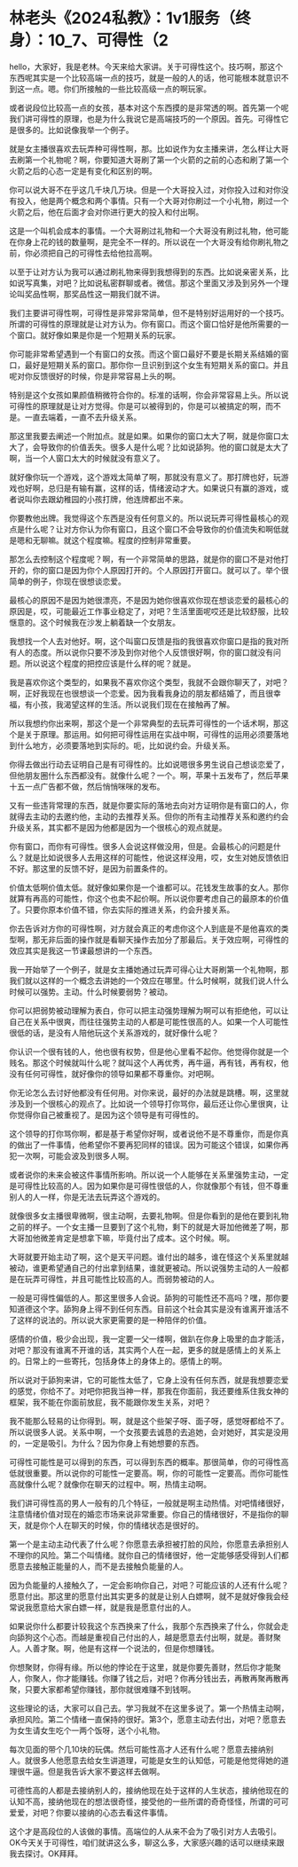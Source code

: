 # 林老头《2024私教》：1v1服务（终身）：10_7、可得性（2

hello，大家好，我是老林。今天来给大家讲。关于可得性这个。技巧啊，那这个东西呢其实是一个比较高端一点的技巧，就是一般的人的话，他可能根本就意识不到这一点。嗯。你们所接触的一些比较高级一点的啊玩家。

或者说段位比较高一点的女孩，基本对这个东西摸的是非常透的啊。首先第一个呢我们讲可得性的原理，也是为什么我说它是高端技巧的一个原因。首先。可得性它是很多的。比如说像我举一个例子。

就是女主播很喜欢去玩弄种可得性啊，那。比如说作为女主播来讲，怎么样让大哥去刷第一个礼物呢？啊，你要知道大哥刷了第一个火箭的之前的心态和刷了第一个火箭之后的心态一定是有变化和区别的啊。

你可以说大哥不在乎这几千块几万块。但是一个大哥投入过，对你投入过和对你没有投入，他是两个概念和两个事情。只有一个大哥对你刷过一个小礼物，刷过一个火箭之后，他在后面才会对你进行更大的投入和付出啊。

这是一个叫机会成本的事情。一个大哥刷过礼物和一个大哥没有刷过礼物，他可能在你身上花的钱的数量啊，是完全不一样的。所以说在一个大哥没有给你刷礼物之前，你必须把自己的可得性去给他拉高啊。

以至于让对方认为我可以通过刷礼物来得到我想得到的东西。比如说亲密关系，比如说写真集，对吧？比如说私密群聊或者。微信。那这个里面又涉及到另外一个理论叫奖品性啊，那奖品性这一期我们就不讲。

我们主要讲可得性啊，可得性是非常非常简单，但不是特别好运用好的一个技巧。所谓的可得性的原理就是让对方认为。你有窗口。而这个窗口恰好是他所需要的一个窗口。就好像如果是你是一个短期关系的玩家。

你可能非常希望遇到一个有窗口的女孩。而这个窗口最好不要是长期关系结婚的窗口，最好是短期关系的窗口。那你你一旦识别到这个女生有短期关系的窗口。并且呢对你反馈很好的时候，你是非常容易上头的啊。

特别是这个女孩如果颜值稍微符合你的。标准的话啊，你会非常容易上头。所以说可得性的原理就是让对方觉得。你是可以被得到的，你是可以被搞定的啊，而不是。一直去端着，一直不去升级关系。

那这里我要去阐述一个附加点。就是如果。如果你的窗口太大了啊，就是你窗口太大了，会导致你的价值丢失。很多人是什么呢？比如说舔狗。他的窗口就是太大了啊，当一个人窗口太大的时候就没有意义了。

就好像你玩一个游戏，这个游戏太简单了啊，那就没有意义了。那打牌也好，玩游戏也好啊，总归是有输有赢，这样的话，情绪波动才大。如果说只有赢的游戏，或者说叫你去跟幼稚园的小孩打牌，他连牌都出不来。

你要教他出牌。我觉得这个东西是没有任何意义的。所以说玩弄可得性最核心的观点是什么呢？让对方你认为你有窗口，且这个窗口不会导致你的价值流失和啊低就是嗯和无聊嘛。就这个程度嘛。程度的控制非常重要。

那怎么去控制这个程度呢？啊，有一个非常简单的思路，就是你的窗口不是对他打开的，你的窗口是因为你个人原因打开的。个人原因打开窗口。就可以了。举个很简单的例子，你现在很想谈恋爱。

最核心的原因不是因为她很漂亮，不是因为她你很喜欢你现在想谈恋爱的最核心的原因是，哎，可能最近工作事业稳定了，对吧？生活里面呢哎还是比较舒服，比较惬意的。这个时候我在沙发上躺着缺一个女朋友。

我想找一个人去对他好。啊，这个叫窗口反馈是指的我很喜欢你窗口是指的我对所有人的态度。所以说你只要不涉及到你对他个人反馈很好啊，你的窗口就没有问题。所以说这个程度的把控应该是什么样的呢？就是。

我是喜欢你这个类型的，如果我不喜欢你这个类型，我就不会跟你聊天了，对吧？啊，正好我现在也很想谈一个恋爱。因为我看我身边的朋友都结婚了，而且很幸福，有小孩，我渴望这样的生活。所以说我们现在在接触再了解。

所以我想约你出来啊，那这个是一个非常典型的去玩弄可得性的一个话术啊，那这个是关于原理。那运用。如何把可得性运用在实战中啊，可得性的运用必须要落地到什么地方，必须要落地到实际的。呃，比如说约会。升级关系。

你得去做出行动去证明自己是有可得性的。比如说嗯很多男生说自己想谈恋爱了，但他朋友圈什么东西都没有。就像什么呢？一个。啊，苹果十五发布了，然后苹果十五一点广告都不做，然后悄悄咪咪的发布。

又有一些违背常理的东西，就是你要实际的落地去向对方证明你是有窗口的人，你就得去主动的去邀约他，主动的去推荐关系。但你的所有主动推荐关系和邀约约会升级关系，其实都不是因为他都是因为一个很核心的观点就是。

你有窗口，而你有可得性。很多人会说这样做没用，但是。会最核心的问题是什么？就是比如说很多人去用这样的可能性，他说这样没用，哎，女生对她反馈依旧不好。那这里的反馈不好，是因为前置条件的。

价值太低啊价值太低。就好像如果你是一个谁都可以。花钱发生故事的女人。那你就算有再高的可能性，你这个也卖不起价啊。所以说你要考虑自己的最原本的价值了。只要你原本价值不错，你去实际的推进关系，约会升接关系。

你去告诉对方你的可得性啊，对方就会真正的考虑你这个人到底是不是他喜欢的类型啊，那无非后面的操作就是看聊天操作去加分了那最后。关于效应啊，可得性的效应其实是我这一节课最想讲的一个东西。

我一开始举了一个例子，就是女主播她通过玩弄可得心让大哥刷第一个礼物啊，那我们就以这样的一个概念去讲她的一个效应在哪里。什么时候啊，就我们说人什么时候可以强势。主动。什么时候要弱势？被动。

你可以把弱势被动理解为表白，你可以把主动强势理解为啊可以有拒绝他，可以让自己在关系中很爽，而往往强势主动的人都是可能性很高的人。如果一个人可能性很低的话，是没有人陪他玩这个关系游戏的，就好像什么呢？

你认识一个很有钱的人，他也很有权势，但是他心里看不起你。他觉得你就是一个贱名。那这个时候就叫什么呢？就叫这个人再优秀，再牛逼，再有钱，再有权，他没有任何可得性，就好像你的领导如果都不尊重你。对吧啊。

你无论怎么去讨好他都没有任何用。对你来说，最好的办法就是跳槽。啊，这里就涉及到一个很核心的观点了。比如说一个领导打你骂你，最后还让你心里很爽，让你觉得你自己被重视了。是因为这个领导是有可得性的。

这个领导的打你骂你啊，都是基于希望你好啊，或者说他不是不尊重你，而是你真的做出了一件事情，他希望你不要再犯同样的错误。因为可能这个错误，如果你再犯一次啊，可能会波及到很多人啊。

或者说你的未来会被这件事情所影响。所以说一个人能够在关系里强势主动，一定是可得性比较高的人。因为如果你是可得性很低的人，你就像那个有钱，但不尊重别人的人一样，你是无法去玩弄这个游戏的。

就像很多女主播很卑微啊，很主动啊，去要礼物啊。但是你看到的是他在要到礼物之前的样子。一个女主播一旦要到了这个礼物，剩下的就是大哥加他微差了啊，那大哥加他微差肯定是想拿下嘛，毕竟付出了成本。这个时候。啊。

大哥就要开始主动了啊，这个是天平问题。谁付出的越多，谁在怪这个关系里就越被动，谁更希望通自己的付出拿到结果，谁就更被动。所以说强势主动的人一般都是在玩弄可得性，并且可能性比较高的人。而弱势被动的人。

一般是可得性偏低的人。那这里很多人会说。舔狗的可能性还不高吗？嘿，那你要知道德这个字。舔狗身上得不到任何东西。目前这个社会其实是没有谁离开谁活不了这样的说法的。所以说大家更需要的是一种陪伴的价值。

感情的价值，极少会出现，我一定要一父一缕啊，做趴在你身上吸里的血才能活，对吧？那没有谁离不开谁的话，其实两个人在一起，更多的就是感情上的关系上的。日常上的一些寄托，包括身体上的身体上的。感情上的啊。

所以说对于舔狗来讲，它的可能性太低了，它身上没有任何东西，就是我想要恋爱的感觉，你给不了。对吧你把我当神一样，那我在你面前，我还要维系住我女神的框架，我不能在你面前放屁，我不能跟你发生关系，对吧？

我不能那么轻易的让你得到。啊，就是这个些架子呀、面子呀，感觉呀都给不了。所以说很多人说。关系中啊，一个女孩要去诚恳的去追她，会对她好，其实是没用的，一定是吸引。为什么？因为你身上有她想要的东西。

可得性可能性是可以得到的东西，可以得到东西的概率。那很简单，你的可得性高低就很重要。所以说你的可能性一定要高。啊，你的可能性一定要高。而你可能性高就像什么呢？就像你在聊天的过程中。啊，热情主动啊。

我们讲可得性高的男人一般有的几个特征，一般就是啊主动热情。对吧情绪很好，注意情绪价值对现在的婚恋市场来说非常重要。你自己的情绪很好，不是指你的聊天，就是你个人在聊天的时候，你的情绪状态是很好的。

第一个是主动主动代表了什么呢？你愿意去承担被打脸的风险，你愿意去承担别人不理你的风险。第二个叫情绪。就你自己的情绪很好，他一定能够感受得到人们都愿意去接触正能量的人，而不是去接触负能量的人。

因为负能量的人接触久了，一定会影响你自己，对吧？可能应该的人还有什么呢？愿意付出。那这里的愿意付出其实更多的就是让别人白嫖啊，就不是就好像我会经常说我愿意给大家白嫖一样，就是我是愿意付出的人。

如果说你什么都要计较我这个东西换来了什么，我那个东西换来了什么，你就会走向舔狗这个心态。而越是重视自己付出的人，越是愿意去付出啊，就是。善财聚人。人善才聚。啊，他是有这样一个说法的，但是你想赚钱。

你想聚财，你得有缘。所以他的悖论在于这里，就是你要先善财，然后你才能聚人，你聚人，你才能赚钱。你赚了钱之后，对吧？你再分钱出去，再散再聚再散再聚，只要大家都希望你赚钱，那你就很难赚不到钱啊。

这些理论的话，大家可以自己去。学习我就不在这里多说了。第一个热情主动啊，承担风险。第二个情绪一直保持的很好。第3个，愿意主动去付出，对吧？愿意去为女生请女生吃个一两个饭呀，送个小礼物。

每次见面的带个几10块的玩偶。然后可能性高才人还有什么呢？愿意去接纳别人。就很多人他愿意去给女生讲道理，可能是女生的认知低，可能是他觉得她的道理很牛逼。但是我告诉大家不要这样去做啊。

可德性高的人都是去接纳别人的，接纳他现在处于这样的人生状态，接纳他现在的认知不高，接纳他现在的想法很奇怪，接受他的一些所谓的奇奇怪怪，所谓的可可爱爱，对吧？你要以接纳的心态去看这件事情。

这个才是高段位的人该做的事情。高端位的人从来不会为了吸引对方人去吸引。OK今天关于可得性，咱们就讲这么多，聊这么多，大家感兴趣的话可以继续来跟我去探讨。OK拜拜。

